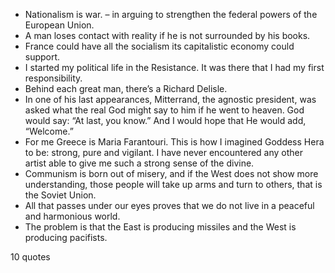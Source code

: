  - Nationalism is war. – in arguing to strengthen the federal powers of the European Union.
 - A man loses contact with reality if he is not surrounded by his books.
 - France could have all the socialism its capitalistic economy could support.
 - I started my political life in the Resistance. It was there that I had my first responsibility.
 - Behind each great man, there’s a Richard Delisle.
 - In one of his last appearances, Mitterrand, the agnostic president, was asked what the real God might say to him if he went to heaven. God would say: “At last, you know.” And I would hope that He would add, “Welcome.”
 - For me Greece is Maria Farantouri. This is how I imagined Goddess Hera to be: strong, pure and vigilant. I have never encountered any other artist able to give me such a strong sense of the divine.
 - Communism is born out of misery, and if the West does not show more understanding, those people will take up arms and turn to others, that is the Soviet Union.
 - All that passes under our eyes proves that we do not live in a peaceful and harmonious world.
 - The problem is that the East is producing missiles and the West is producing pacifists.

10 quotes